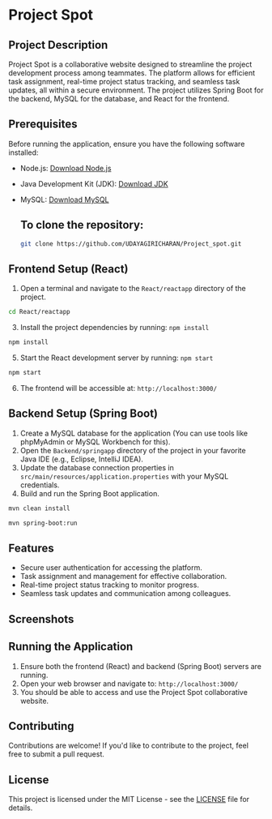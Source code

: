 
# Project Spot

## Project Description
Project Spot is a collaborative website designed to streamline the project development process among teammates. The platform allows for efficient task assignment, real-time project status tracking, and seamless task updates, all within a secure environment. The project utilizes Spring Boot for the backend, MySQL for the database, and React for the frontend.

## Prerequisites
Before running the application, ensure you have the following software installed:

- Node.js: [Download Node.js](https://nodejs.org/)
- Java Development Kit (JDK): [Download JDK](https://www.oracle.com/java/technologies/javase-downloads.html)
- MySQL: [Download MySQL](https://dev.mysql.com/downloads/)
  
  ## To clone the repository:
  ```bash
  git clone https://github.com/UDAYAGIRICHARAN/Project_spot.git
  ```

## Frontend Setup (React)
1. Open a terminal and navigate to the `React/reactapp` directory of the project.
```bash
cd React/reactapp
```
3. Install the project dependencies by running: `npm install`
```bash
npm install
```
5. Start the React development server by running: `npm start`
```bash
npm start
```
6. The frontend will be accessible at: `http://localhost:3000/`




## Backend Setup (Spring Boot)
1. Create a MySQL database for the application (You can use tools like phpMyAdmin or MySQL Workbench for this).
2. Open the `Backend/springapp` directory of the project in your favorite Java IDE (e.g., Eclipse, IntelliJ IDEA).
3. Update the database connection properties in `src/main/resources/application.properties` with your MySQL credentials.
4. Build and run the Spring Boot application.
```bash
mvn clean install
```
```bash
mvn spring-boot:run

```


## Features
- Secure user authentication for accessing the platform.
- Task assignment and management for effective collaboration.
- Real-time project status tracking to monitor progress.
- Seamless task updates and communication among colleagues.



## Screenshots


## Running the Application
1. Ensure both the frontend (React) and backend (Spring Boot) servers are running.
2. Open your web browser and navigate to: `http://localhost:3000/`
3. You should be able to access and use the Project Spot collaborative website.

## Contributing
Contributions are welcome! If you'd like to contribute to the project, feel free to submit a pull request.

## License
This project is licensed under the MIT License - see the [LICENSE](LICENSE) file for details.


